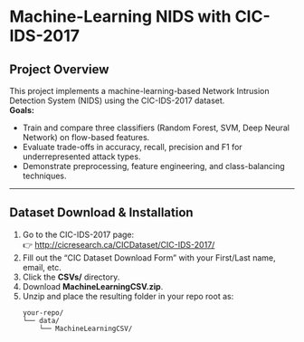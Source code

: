 # Machine-Learning NIDS with CIC-IDS-2017

## Project Overview
This project implements a machine-learning-based Network Intrusion Detection System (NIDS) using the CIC-IDS-2017 dataset.  
**Goals:**
- Train and compare three classifiers (Random Forest, SVM, Deep Neural Network) on flow-based features.
- Evaluate trade-offs in accuracy, recall, precision and F1 for underrepresented attack types.
- Demonstrate preprocessing, feature engineering, and class-balancing techniques.

---

## Dataset Download & Installation

1. Go to the CIC-IDS-2017 page:  
   👉 http://cicresearch.ca/CICDataset/CIC-IDS-2017/  
2. Fill out the “CIC Dataset Download Form” with your First/Last name, email, etc.  
3. Click the **CSVs/** directory.  
4. Download **MachineLearningCSV.zip**.  
5. Unzip and place the resulting folder in your repo root as:
   ```text
   your-repo/
   └── data/
       └── MachineLearningCSV/
